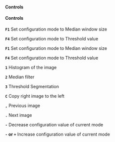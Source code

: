 #### Controls
#### Controls

**`F1`** Set configuration mode to Median window size

**`F4`** Set configuration mode to Threshold value

**`F1`** Set configuration mode to Median window size

**`F4`** Set configuration mode to Threshold value

**`1`** Histogram of the image

**`2`** Median filter

**`3`** Threshold Segmentation

**`C`** Copy right image to the left

**`,`** Previous image

**`.`** Next image

**`-`** Decrease configuration value of current mode

**`-` or `+`** Increase configuration value of current mode
